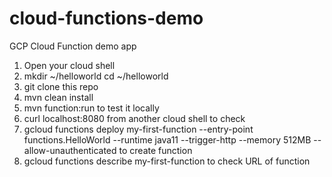 # cloud-functions-demo
GCP Cloud Function demo app

1. Open your cloud shell 
2.  mkdir ~/helloworld
    cd ~/helloworld
3. git clone this repo
4. mvn clean install
5. mvn function:run to test it locally
6. curl localhost:8080 from another cloud shell to check
7. gcloud functions deploy my-first-function --entry-point functions.HelloWorld --runtime java11 --trigger-http --memory 512MB --allow-unauthenticated
   to create function
8. gcloud functions describe my-first-function 
   to check URL of function 
